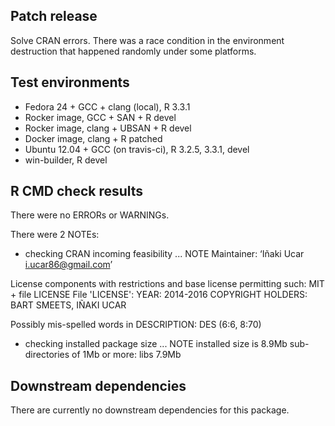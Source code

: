 ## Patch release

Solve CRAN errors. There was a race condition in the environment destruction that happened randomly under some platforms.

## Test environments

* Fedora 24 + GCC + clang (local), R 3.3.1
* Rocker image, GCC + SAN + R devel
* Rocker image, clang + UBSAN + R devel
* Docker image, clang + R patched
* Ubuntu 12.04 + GCC (on travis-ci), R 3.2.5, 3.3.1, devel
* win-builder, R devel

## R CMD check results

There were no ERRORs or WARNINGs.

There were 2 NOTEs:

* checking CRAN incoming feasibility ... NOTE
Maintainer: ‘Iñaki Ucar <i.ucar86@gmail.com>’

License components with restrictions and base license permitting such:
  MIT + file LICENSE
File 'LICENSE':
  YEAR: 2014-2016
  COPYRIGHT HOLDERS: BART SMEETS, IÑAKI UCAR

Possibly mis-spelled words in DESCRIPTION:
  DES (6:6, 8:70)

* checking installed package size ... NOTE
  installed size is  8.9Mb
  sub-directories of 1Mb or more:
    libs   7.9Mb

## Downstream dependencies

There are currently no downstream dependencies for this package.
